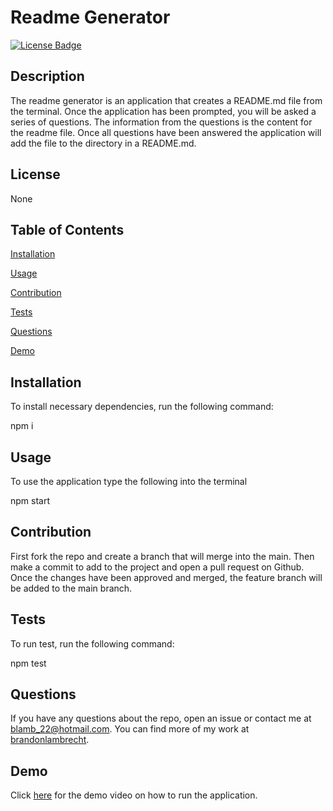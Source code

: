 
  # Readme Generator
   [![License Badge](https://img.shields.io/badge/License-NONE-blue)](LICENSE)

  ## Description
  
  The readme generator is an application that creates a README.md file from the terminal. Once the application has been prompted, you will be asked a series of questions. The information from the questions is the content for the readme file. Once all questions have been answered the application will add the file to the directory in a README.md.

  ## License
  
  None
  
  ## Table of Contents

  [Installation](#installation)

  [Usage](#usage)

  [Contribution](#contribution)

  [Tests](#tests)

  [Questions](#questions)
  
  [Demo](#demo)

  
  ## Installation

  To install necessary dependencies, run the following command:
  
  npm i
  
  ## Usage

  To use the application type the following into the terminal
  
  npm start

  ## Contribution
  
  First fork the repo and create a branch that will merge into the main. Then make a commit to add to the project and open a pull request on Github. Once the changes have been approved and merged, the feature branch will be added to the main branch.
  
  ## Tests
  
  To run test, run the following command:
  
  npm test
  
  ## Questions
  
  If you have any questions about the repo, open an issue or contact me at blamb_22@hotmail.com. You can find more of my work at  [brandonlambrecht](https//github.com/brandonlambrecht/).
    
  ## Demo

  Click [here](https://drive.google.com/file/d/1WlIBKyY0Yo14wW9h0ilcBrxF4sr50Z19/view?usp=sharing/) for the demo video on how to run the application. 